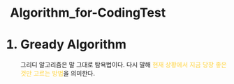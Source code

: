 # Algorithm_for-CodingTest
<ol>
<h1><li>Gready Algorithm</li></h1>
<p>그리디 알고리즘은 말 그대로 탐욕법이다. 다시 말해 <font color = #ffd33d>현재 상황에서 지금 당장 좋은것만 고르는 방법</font>을 의미한다.</p>
</ol>
